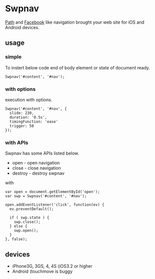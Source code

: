 # Swpnav

[Path](https://path.com/) and [Facebook](http://facebook.com/) like navigation brought your web site for iOS and Android devices.  

## usage

### simple

To instert below code end of body element or state of document ready.

	Swpnav('#content', '#nav');

### with options

execution with options.

	Swpnav('#content', '#nav', {
	  slide: 230,
	  duration: '0.5s',
	  timingFunction: 'ease'
	  trigger: 50
	});

### with APIs

Swpnav has some APIs listed below.

* open - open navigation
* close - close navigation
* destroy - destroy swpnav

with

	var open = document.getElementById('open');
	var swp = Swpnav('#content', '#nav');

	open.addEventListener('click', function(ev) {
	  ev.preventDefault();

	  if ( swp.state ) {
	    swp.close();
	  } else {
	    swp.open();
	  }
	}, false);

## devices

* iPhone3G, 3GS, 4, 4S (iOS3.2 or higher
* Android (touchmove is buggy
